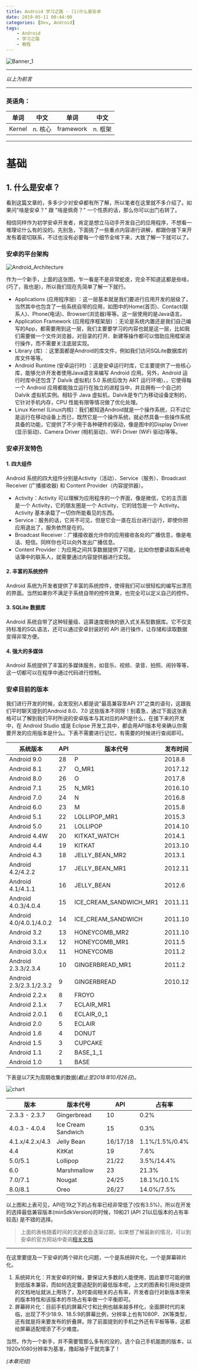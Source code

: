 ```yaml
---
title: Android 学习之路 - (1)什么是安卓
date: 2019-05-11 00:44:00
categories: [Dev, Android]
tags:
	- Android
	- 学习之路
	- 教程
---
```

![Banner_1](/Android-学习之路-1-什么是安卓/Banner_1.png)
<!-- more -->
---

*以上为前言*

---

### 英语角：

| 单词   | 中文    | 单词      | 中文    |
| ------ | ------- | --------- | ------- |
| Kernel | n. 核心 | framework | n. 框架 |

---

# 基础

## 1. 什么是安卓？

看到这篇文章的，多多少少对安卓都有所了解，所以笔者在这里就不多介绍了。如果问"啥是安卓？" 跟 "啥是佩奇？" 一个性质的话，那么你可以出门右转了。

相信同样作为初学安卓开发者，肯定是想立马动手开发自己的应用程序，不想看一堆理论什么有的没的。先别急，下面挑了一些重点内容进行讲解，都跟你接下来开发有着密切联系，不过也没有必要每一个细节全啃下来，大致了解一下就可以了。



### 安卓的平台架构

![Android_Architecture](/Android-学习之路-1-什么是安卓/Android_Architecture.jpg)

作为一个新手，上面的这张图，乍一看是不是非常蛇皮，完全不知道这都是些啥，(巧了，我也是)，所以我们现在先简单了解一下就行。

- Applications (应用程序层) ：这一层基本就是我们要进行应用开发的层级了，当然其中也包含了一些系统自带的应用，如图中的Home(首页)、Contact(联系人)、Phone(电话)、Browser(浏览器)等等。这一层使用的是Java语言。
- Application Framework (应用程序框架层) ：无论是系统内置还是我们自己编写的App，都需要用到这一层，我们主要要学习的内容也就是这一层，比如我们需要做一个文件浏览器，对目录的打开、新建等操作都可以借助应用框架进行操作，而不需要关注底层实现。
- Library (库) ：这里面都是Android的库文件，例如我们访问SQLite数据库的库文件等等。
- Android Runtime (安卓运行时) ：这是安卓运行时库，它主要提供了一些核心库，能够允许开发者使用Java语言来编写 Android 应用。另外，Android 运行时库中还包含了 Dalvik 虚拟机( 5.0 系统后改为 ART 运行环境)，，它使得每一个 Android 应用都能独立运行在独立的进程当中，并且拥有一个自己的 Dalvik 虚拟机实例。相较于 Java 虚拟机，Dalvik是专门为移动设备定制的，它针对手机内存，CPU 性能有限等情况做了优化处理。
- Linux Kernel (Linux内核)：我们都知道Android就是一个操作系统，只不过它是运行在移动设备上而已，既然它是一个操作系统，就必然具备一些操作系统具备的功能，它提供了不少用于各种硬件的驱动，像是图中的Display Driver (显示驱动)、Camera Driver (相机驱动)、WiFi Driver (WiFi 驱动)等等。



### 安卓开发特色

#### 1. 四大组件

Android 系统的四大组件分别是Activity（活动）、Service（服务）、Broadcast Receiver (广播接收器) 和 Content Provider（内容提供器）。

- Activity：Activity 可以理解为应用程序的一个界面，像是微信，它的主页面是一个 Activity，它的朋友圈是一个 Activity，它的钱包是一个 Activity。Activity 基本承载了一切你所能看见的东西。
- Service：服务的话，它并不可见，但是它会一直在后台进行运行，即使你把应用退出了，服务依然是在的。
- Broadcast Receiver：广播接收器允许你的应用接收各处的广播信息，像是电话、短信。同样你也可以向外发出广播信息。
- Content Provider：为应用之间共享数据提供了可能，比如你想要读取系统电话簿中的联系人，就需要通过内容提供器进行实现。

#### 2. 丰富的系统控件

Android 系统为开发者提供了丰富的系统控件，使得我们可以很轻松的编写出漂亮的界面。当然如果你不满足于系统自带的控件效果，也完全可以定义自己的控件。

#### 3. SQLite 数据库

Android 系统自带了这种轻量级、运算速度极快的嵌入式关系型数据库。它不仅支持标准的SQL语法，还可以通过安卓封装好的 API 进行操作，让存储和读取数据变得非常方便。

#### 4. 强大的多媒体

Android 系统提供了丰富的多媒体服务，如音乐、视频、录音、拍照、闹铃等等，这一切都可以在程序中通过代码进行控制。



### 安卓目前的版本

我们进行开发的时候，会发现别人都是说"最高兼容至API 21"之类的语句，这跟我们平时聊天提到的Android 8.0、7.0 这些版本不同呀！别着急，通过下面这张表格可以了解到我们平时所说的安卓版本与其对应的API是什么，在接下来的开发中，在 Android Studio 或是 Eclipse 开发工具中，都会用API版本号来确认你需要开发的应用版本是什么。下表不需要进行记忆，有需要的时候进行查阅即可。

| 系统版本                | API  | 版本代号               | 发布时间 |
| ----------------------- | ---- | ---------------------- | -------- |
| Android 9.0             | 28   | P                      | 2018.8   |
| Android 8.1             | 27   | O_MR1                  | 2017.12  |
| Android 8.0             | 26   | O                      | 2017.8   |
| Android 7.1             | 25   | N_MR1                  | 2016.10  |
| Android 7.0             | 24   | N                      | 2016.8   |
| Android 6.0             | 23   | M                      | 2015.8   |
| Android 5.1             | 22   | LOLLIPOP_MR1           | 2015.3   |
| Android 5.0             | 21   | LOLLIPOP               | 2014.10  |
| Android 4.4W            | 20   | KITKAT_WATCH           | 2014.1   |
| Android 4.4             | 19   | KITKAT                 | 2013.10  |
| Android 4.3             | 18   | JELLY_BEAN_MR2         | 2013.1   |
| Android 4.2/4.2.2       | 17   | JELLY_BEAN_MR1         | 2012.11  |
| Android 4.1/4.1.1       | 16   | JELLY_BEAN             | 2012.6   |
| Android 4.0.3/4.0.4     | 15   | ICE_CREAM_SANDWICH_MR1 | 2011.11  |
| Android 4.0/4.0.1/4.0.2 | 14   | ICE_CREAM_SANDWICH     | 2011.10  |
| Android 3.2             | 13   | HONEYCOMB_MR2          | 2011.10  |
| Android 3.1.x           | 12   | HONEYCOMB_MR1          | 2011.5   |
| Android 3.0.x           | 11   | HONEYCOMB              | 2011.2   |
| Android 2.3.3/2.3.4     | 10   | GINGERBREAD_MR1        | 2011.2   |
| Android 2.3/2.3.1/2.3.2 | 9    | GINGERBREAD            | 2010.12  |
| Android 2.2.x           | 8    | FROYO                  |          |
| Android 2.1.x           | 7    | ECLAIR_MR1             |          |
| Android 2.0.1           | 6    | ECLAIR_0_1             |          |
| Android 2.0             | 5    | ECLAIR                 |          |
| Android 1.6             | 4    | DONUT                  |          |
| Android 1.5             | 3    | CUPCAKE                |          |
| Android 1.1             | 2    | BASE_1_1               |          |
| Android 1.0             | 1    | BASE                   |          |

下表是以7天为周期收集的数据(*截止至2018年10月26日*)。

![chart](/Android-学习之路-1-什么是安卓/chart.png)

| 版本            | 版本代号           | API      | 占有率         |
| --------------- | ------------------ | -------- | -------------- |
| 2.3.3 - 2.3.7   | Gingerbread        | 10       | 0.2%           |
| 4.0.3 - 4.0.4   | Ice Cream Sandwich | 15       | 0.3%           |
| 4.1.x/4.2.x/4.3 | Jelly Bean         | 16/17/18 | 1.1%/1.5%/0.4% |
| 4.4             | KitKat             | 19       | 7.6%           |
| 5.0/5.1         | Lollipop           | 21/22    | 3.5%/14.4%     |
| 6.0             | Marshmallow        | 23       | 21.3%          |
| 7.0/7.1         | Nougat             | 24/25    | 18.1%/10.1%    |
| 8.0/8.1         | Oreo               | 26/27    | 14.0%/7.5%     |

以上图和上表可见，API在19之下的占有率已经非常低了(仅有3.5%)，所以在开发的选择最低兼容版本(minSdkVersion)的时候，19和21 (API 21以后版本的占有率较高) 是不错的选择。

> 上面的表格随着时间的流逝都会逐渐过期，如果想了解最新的情况，可以到安卓的官方网站中查询[相关文档](<https://developer.android.com/about/dashboards/?hl=zh-cn>)

---

在这里要提及一下安卓的两个碎片化问题，一个是系统碎片化，一个是屏幕碎片化。

1. 系统碎片化：开发安卓的时候，要保证大多数的人能使用，因此要尽可能的做到低版本兼容，而如何选定要适配到的最低版本呢，上文的图表和引用处提供的文档地址就派上用场了，及时查阅相关的占有率，开发者自行对新版本带来的版本特性和该版本的市场占有率做一个平衡即可。
2. 屏幕碎片化：目前手机的屏幕尺寸和比例也越来越多样化，全面屏时代的来临，出现了不少18:9、18.5:9的屏幕比例，分辨率上也有1080P、2K等类型，还有就是将来要发布的折叠屏。除了前面提到的手机之外还有平板等等，这都给屏幕适配增添了不少难度。

当然，作为一个新手，并不需要管那么多有的没的，选个自己手机能跑的版本，以1920x1080分辨率为基准，撸起袖子干就完事了！



*(本章完结)*
